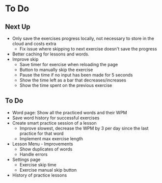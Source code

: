 # To Do

## Next Up

- Only save the exercises progress locally, not necessary to store in the cloud and costs extra
  - Fix issue where skipping to next exercise doesn't save the progress
- Better caching for lessons and words.
- Improve skip
  - Save timer for exercise when reloading the page
  - Button to manually skip the exercise
  - Pause the time if no input has been made for 5 seconds
  - Show the time left as a bar that decreases/increases
  - Show the time spent on the previous exercise

## To Do

- Word page: Show all the practiced words and their WPM
- Save word history for successful exercises
- Create smart practice session of a lesson
  - Improve slowest, decrease the WPM by 3 per day since the last practice for that word
  - Implement max exercise length
- Lesson Menu - Improvements
  - Show duplicates of words
  - Handle errors
- Settings page
  - Exercise skip time
  - Exercise manual skip button
- History of practice lessons
